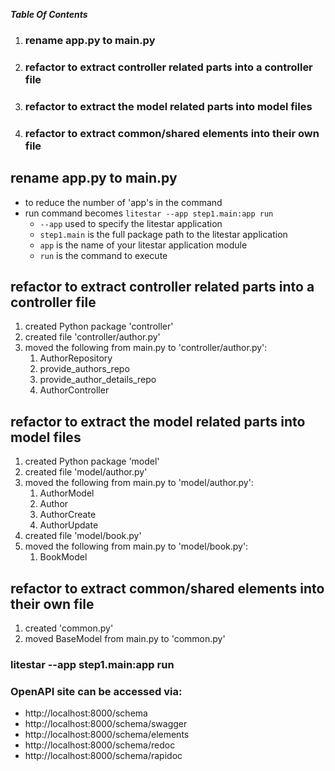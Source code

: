 ***Table Of Contents***
1. ### rename app.py to main.py ####
2. ### refactor to extract controller related parts into a controller file ####
3. ### refactor to extract the model related parts into model files ####
4. ### refactor to extract common/shared elements into their own file ####

## rename app.py to main.py ###
   - to reduce the number of 'app's in the command
   - run command becomes `litestar --app step1.main:app run`
     - `--app` used to specify the litestar application
     - `step1.main` is the full package path to the litestar application
     - `app` is the name of your litestar application module
     - `run` is the command to execute
## refactor to extract controller related parts into a controller file ###
1. created Python package 'controller'
2. created file 'controller/author.py'
3. moved the following from main.py to 'controller/author.py':
   1. AuthorRepository
   2. provide_authors_repo
   3. provide_author_details_repo
   4. AuthorController
## refactor to extract the model related parts into model files ###
1. created Python package 'model'
2. created file 'model/author.py'
3. moved the following from main.py to 'model/author.py':
   1. AuthorModel
   2. Author
   3. AuthorCreate
   4. AuthorUpdate
4. created file 'model/book.py'
5. moved the following from main.py to 'model/book.py':
   1. BookModel
## refactor to extract common/shared elements into their own file ###
1. created 'common.py'
2. moved BaseModel from main.py to 'common.py'

### litestar --app step1.main:app run ###

### OpenAPI site can be accessed via: ###
   - http://localhost:8000/schema
   - http://localhost:8000/schema/swagger
   - http://localhost:8000/schema/elements
   - http://localhost:8000/schema/redoc
   - http://localhost:8000/schema/rapidoc